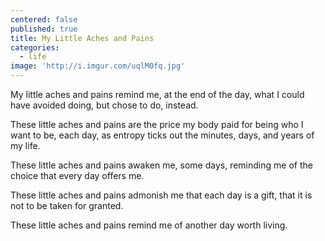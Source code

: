 ```yaml
---
centered: false
published: true
title: My Little Aches and Pains
categories:
  - life
image: 'http://i.imgur.com/uqlM0fq.jpg'
---
```

My little aches and pains 
remind me,
at the end of the day,
what I could have avoided doing,
but chose to do, instead.

These little aches and pains
are the price my body paid
for being who I want to be,
each day,
as entropy ticks out 
the minutes, days, and years
of my life.

These little aches and pains
awaken me, some days,
reminding me of the choice
that every day offers me.

These little aches and pains 
admonish me
that each day is a gift,
that it is not 
to be taken for granted.

These little aches and pains 
remind me
of another day
worth living.
